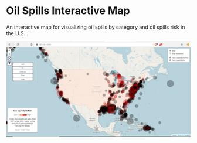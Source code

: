 # Oil Spills Interactive Map
 An interactive map for visualizing oil spills by category and oil spills risk in the U.S.

![Oil Spills Web App](map.png)
